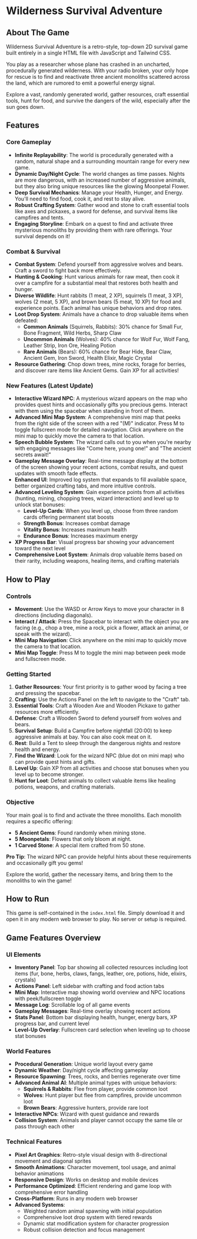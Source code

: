 # Wilderness Survival Adventure

## About The Game
Wilderness Survival Adventure is a retro-style, top-down 2D survival game built entirely in a single HTML file with JavaScript and Tailwind CSS.

You play as a researcher whose plane has crashed in an uncharted, procedurally generated wilderness. With your radio broken, your only hope for rescue is to find and reactivate three ancient monoliths scattered across the land, which are rumored to emit a powerful energy signal.

Explore a vast, randomly generated world, gather resources, craft essential tools, hunt for food, and survive the dangers of the wild, especially after the sun goes down.

## Features

### Core Gameplay
- **Infinite Replayability**: The world is procedurally generated with a random, natural shape and a surrounding mountain range for every new game.
- **Dynamic Day/Night Cycle**: The world changes as time passes. Nights are more dangerous, with an increased number of aggressive animals, but they also bring unique resources like the glowing Moonpetal Flower.
- **Deep Survival Mechanics**: Manage your Health, Hunger, and Energy. You'll need to find food, cook it, and rest to stay alive.
- **Robust Crafting System**: Gather wood and stone to craft essential tools like axes and pickaxes, a sword for defense, and survival items like campfires and tents.
- **Engaging Storyline**: Embark on a quest to find and activate three mysterious monoliths by providing them with rare offerings. Your survival depends on it!

### Combat & Survival
- **Combat System**: Defend yourself from aggressive wolves and bears. Craft a sword to fight back more effectively.
- **Hunting & Cooking**: Hunt various animals for raw meat, then cook it over a campfire for a substantial meal that restores both health and hunger.
- **Diverse Wildlife**: Hunt rabbits (1 meat, 2 XP), squirrels (1 meat, 3 XP), wolves (2 meat, 5 XP), and brown bears (5 meat, 10 XP) for food and experience points. Each animal has unique behaviors and drop rates.
- **Loot Drop System**: Animals have a chance to drop valuable items when defeated:
  - **Common Animals** (Squirrels, Rabbits): 30% chance for Small Fur, Bone Fragment, Wild Herbs, Sharp Claw
  - **Uncommon Animals** (Wolves): 40% chance for Wolf Fur, Wolf Fang, Leather Strip, Iron Ore, Healing Potion
  - **Rare Animals** (Bears): 60% chance for Bear Hide, Bear Claw, Ancient Gem, Iron Sword, Health Elixir, Magic Crystal
- **Resource Gathering**: Chop down trees, mine rocks, forage for berries, and discover rare items like Ancient Gems. Gain XP for all activities!

### New Features (Latest Update)
- **Interactive Wizard NPC**: A mysterious wizard appears on the map who provides quest hints and occasionally gifts you precious gems. Interact with them using the spacebar when standing in front of them.
- **Advanced Mini Map System**: A comprehensive mini map that peeks from the right side of the screen with a red "(M)" indicator. Press M to toggle fullscreen mode for detailed navigation. Click anywhere on the mini map to quickly move the camera to that location.
- **Speech Bubble System**: The wizard calls out to you when you're nearby with engaging messages like "Come here, young one!" and "The ancient secrets await!"
- **Gameplay Message Overlay**: Real-time message display at the bottom of the screen showing your recent actions, combat results, and quest updates with smooth fade effects.
- **Enhanced UI**: Improved log system that expands to fill available space, better organized crafting tabs, and more intuitive controls.
- **Advanced Leveling System**: Gain experience points from all activities (hunting, mining, chopping trees, wizard interaction) and level up to unlock stat bonuses:
  - **Level-Up Cards**: When you level up, choose from three random cards offering permanent stat boosts
  - **Strength Bonus**: Increases combat damage
  - **Vitality Bonus**: Increases maximum health
  - **Endurance Bonus**: Increases maximum energy
- **XP Progress Bar**: Visual progress bar showing your advancement toward the next level
- **Comprehensive Loot System**: Animals drop valuable items based on their rarity, including weapons, healing items, and crafting materials

## How to Play

### Controls
- **Movement**: Use the WASD or Arrow Keys to move your character in 8 directions (including diagonals).
- **Interact / Attack**: Press the Spacebar to interact with the object you are facing (e.g., chop a tree, mine a rock, pick a flower, attack an animal, or speak with the wizard).
- **Mini Map Navigation**: Click anywhere on the mini map to quickly move the camera to that location.
- **Mini Map Toggle**: Press M to toggle the mini map between peek mode and fullscreen mode.

### Getting Started
1. **Gather Resources**: Your first priority is to gather wood by facing a tree and pressing the spacebar.
2. **Crafting**: Use the Actions Panel on the left to navigate to the "Craft" tab.
3. **Essential Tools**: Craft a Wooden Axe and Wooden Pickaxe to gather resources more efficiently.
4. **Defense**: Craft a Wooden Sword to defend yourself from wolves and bears.
5. **Survival Setup**: Build a Campfire before nightfall (20:00) to keep aggressive animals at bay. You can also cook meat on it.
6. **Rest**: Build a Tent to sleep through the dangerous nights and restore health and energy.
7. **Find the Wizard**: Look for the wizard NPC (blue dot on mini map) who can provide quest hints and gifts.
8. **Level Up**: Gain XP from all activities and choose stat bonuses when you level up to become stronger.
9. **Hunt for Loot**: Defeat animals to collect valuable items like healing potions, weapons, and crafting materials.

### Objective
Your main goal is to find and activate the three monoliths. Each monolith requires a specific offering:

- **5 Ancient Gems**: Found randomly when mining stone.
- **5 Moonpetals**: Flowers that only bloom at night.
- **1 Carved Stone**: A special item crafted from 50 stone.

**Pro Tip**: The wizard NPC can provide helpful hints about these requirements and occasionally gift you gems!

Explore the world, gather the necessary items, and bring them to the monoliths to win the game!

## How to Run
This game is self-contained in the `index.html` file. Simply download it and open it in any modern web browser to play. No server or setup is required.

## Game Features Overview

### UI Elements
- **Inventory Panel**: Top bar showing all collected resources including loot items (fur, bone, herbs, claws, fangs, leather, ore, potions, hide, elixirs, crystals)
- **Actions Panel**: Left sidebar with crafting and food action tabs
- **Mini Map**: Interactive map showing world overview and NPC locations with peek/fullscreen toggle
- **Message Log**: Scrollable log of all game events
- **Gameplay Messages**: Real-time overlay showing recent actions
- **Stats Panel**: Bottom bar displaying health, hunger, energy bars, XP progress bar, and current level
- **Level-Up Overlay**: Fullscreen card selection when leveling up to choose stat bonuses

### World Features
- **Procedural Generation**: Unique world layout every game
- **Dynamic Weather**: Day/night cycle affecting gameplay
- **Resource Spawning**: Trees, rocks, and berries regenerate over time
- **Advanced Animal AI**: Multiple animal types with unique behaviors:
  - **Squirrels & Rabbits**: Flee from player, provide common loot
  - **Wolves**: Hunt player but flee from campfires, provide uncommon loot
  - **Brown Bears**: Aggressive hunters, provide rare loot
- **Interactive NPCs**: Wizard with quest guidance and rewards
- **Collision System**: Animals and player cannot occupy the same tile or pass through each other

### Technical Features
- **Pixel Art Graphics**: Retro-style visual design with 8-directional movement and diagonal sprites
- **Smooth Animations**: Character movement, tool usage, and animal behavior animations
- **Responsive Design**: Works on desktop and mobile devices
- **Performance Optimized**: Efficient rendering and game loop with comprehensive error handling
- **Cross-Platform**: Runs in any modern web browser
- **Advanced Systems**: 
  - Weighted random animal spawning with initial population
  - Comprehensive loot drop system with tiered rewards
  - Dynamic stat modification system for character progression
  - Robust collision detection and focus management
